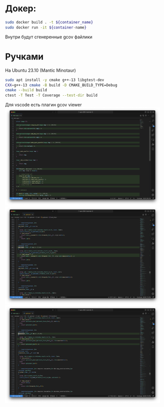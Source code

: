 # Докер:
```bash
sudo docker build . -t ${container_name}
sudo docker run -it ${container-name}
```

Внутри будут сгенеренные gcov файлики

# Ручками
На Ubuntu 23.10 (Mantic Minotaur)
```bash
sudo apt install -y cmake g++-13 libgtest-dev
CXX=g++-13 cmake -B build -D CMAKE_BUILD_TYPE=Debug
cmake --build build
ctest -T Test -T Coverage --test-dir build
```

Для vscode есть плагин gcov viewer
![screen1](images/screen1.png "Title")
![screen2](images/screen2.png "Title")
![screen3](images/screen3.png "Title")

